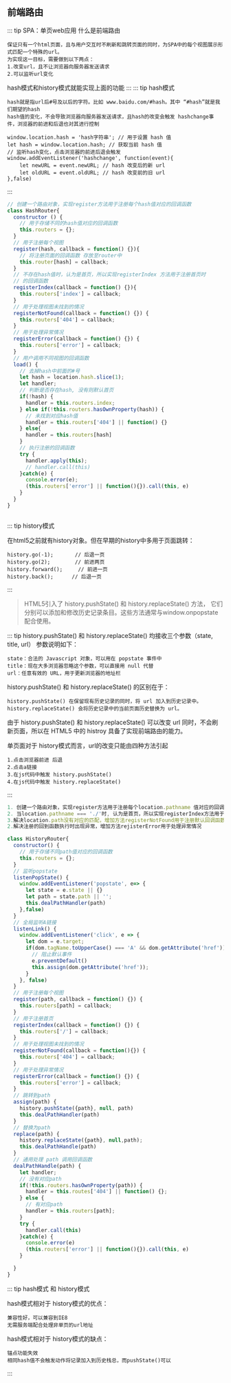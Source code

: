 
## 前端路由

::: tip
SPA：单页web应用
什么是前端路由

    保证只有一个html页面，且与用户交互时不刷新和跳转页面的同时，为SPA中的每个视图展示形式匹配一个特殊的url。
    为实现这一目标，需要做到以下两点：
    1.改变url，且不让浏览器向服务器发送请求
    2.可以监听url变化

hash模式和history模式就能实现上面的功能
:::
::: tip
hash模式

    hash就是指url后#号及以后的字符。比如 www.baidu.com/#hash。其中 “#hash”就是我们期望的hash
    hash值的变化，不会导致浏览器向服务器发送请求，且hash的改变会触发 hashchange事件，浏览器的前进和后退也对其进行控制
    
    window.location.hash = 'hash字符串'; // 用于设置 hash 值
    let hash = window.location.hash; // 获取当前 hash 值
    // 监听hash变化，点击浏览器的前进后退会触发
    window.addEventListener('hashchange', function(event){ 
        let newURL = event.newURL; // hash 改变后的新 url
        let oldURL = event.oldURL; // hash 改变前的旧 url
    },false)

:::
```js
// 创建一个路由对象，实现register方法用于注册每个hash值对应的回调函数
class HashRouter{
  constructor () {
    // 用于存储不同的hash值对应的回调函数
    this.routers = {};
  }
  // 用于注册每个视图
  register(hash, callback = function() {}){
    // 将注册页面的回调函数 存放至router中
    this.router[hash] = callback;
  }
  // 不存在hash值时，认为是首页，所以实现registerIndex 方法用于注册首页时
  // 的回调函数
  registerIndex(callback = function() {}){
    this.routers['index'] = callback;
  }
  // 用于处理视图未找到的情况
  registerNotFound(callback = function() {}) {
    this.routers['404'] = callback;
  }
  // 用于处理异常情况
  registerError(callback = function() {}) {
    this.routers['error'] = callback;
  }
  // 用户调用不同视图的回调函数
  load() {
    // 去掉hash中前面的#号
    let hash = location.hash.slice(1);
    let handler;
    // 判断是否存在hash, 没有则默认首页
    if(!hash) {
      handler = this.routers.index;
    } else if(!this.routers.hasOwnProperty(hash)) {
      // 未找到对应hash值
      handler = this.routers['404'] || function() {}
    } else{
      handler = this.routers[hash]
    }
    // 执行注册的回调函数
    try {
      handler.apply(this);
      // handler.call(this)
    }catch(e) {
      console.error(e);
      (this.routers['error'] || function(){}).call(this, e)
    }
  }
}



```
::: tip
history模式

在html5之前就有history对象。但在早期的history中多用于页面跳转：

    history.go(-1);       // 后退一页
    history.go(2);        // 前进两页
    history.forward();     // 前进一页
    history.back();      // 后退一页

:::

> HTML5引入了 history.pushState() 和 history.replaceState() 方法，
> 它们分别可以添加和修改历史记录条目。这些方法通常与window.onpopstate 配合使用。

::: tip
history.pushState() 和 history.replaceState() 均接收三个参数（state, title, url）
参数说明如下：

    state：合法的 Javascript 对象，可以用在 popstate 事件中
    title：现在大多浏览器忽略这个参数，可以直接用 null 代替
    url：任意有效的 URL，用于更新浏览器的地址栏

history.pushState() 和 history.replaceState() 的区别在于：

    history.pushState() 在保留现有历史记录的同时，将 url 加入到历史记录中。
    history.replaceState() 会将历史记录中的当前页面历史替换为 url。

由于 history.pushState() 和 history.replaceState() 可以改变 url 同时，不会刷新页面，所以在 HTML5 中的 histroy 具备了实现前端路由的能力。

单页面对于 history模式而言，url的改变只能由四种方法引起

    1.点击浏览器前进 后退
    2.点击a链接
    3.在js代码中触发 history.pushState()
    4.在js代码中触发 history.replaceState()
::: 

```js
1. 创建一个路由对象，实现register方法用于注册每个location.pathname 值对应的回调函数
2. 当location.pathname === './'时, 认为是首页，所以实现registerIndex方法用于注册时的回调函数
3.解决location.path没有对应的匹配，增加方法registerNotFound用于注册默认回调函数
2.解决注册的回到函数执行时出现异常，增加方法rejisterError用于处理异常情况

class HistoryRouter{
  constructor() {
    // 用于存储不同path值对应的回调函数
    this.routers = {};
  }
  // 监听popstate
  listenPopState() {
    window.addEventListener('popstate', e=> {
      let state = e.state || {}
      let path = state.path || '';
      this.dealPathHandler(path)
    },false)
  }
  // 全局监听A链接
  listenLink() {
    window.addEventListener('click', e => {
      let dom = e.target;
      if(dom.tagName.toUpperCase() === 'A' && dom.getAttribute('href')) {
        // 阻止默认事件
        e.preventDefault()
        this.assign(dom.getAttribute('href'));
      }
    }, false)
  }
  // 用于注册每个视图
  register(path, callback = function() {}) {
    this.routers[path] = callback;
  }
  // 用于注册首页
  registerIndex(callback = function() {}) {
    this.routers['/'] = callback;
  }
  // 用于处理视图未找到的情况
  registerNotFound(callback = function(){}) {
    this.routers['404'] = callback;
  }
  // 用于处理异常情况
  registerError(callback = function() {}) {
    this.routers['error'] = callback;
  }
  // 跳转到path
  assign(path) {
    history.pushState({path}, null, path)
    this.dealPathHandler(path)
  }
  // 替换为path
  replace(path) {
    history.replaceState({path}, null,path);
    this.dealPathHandle(path)
  }
  // 通用处理 path 调用回调函数
  dealPathHandle(path) {
    let handler;
    // 没有对应path
    if(!this.routers.hasOwnProperty(path)) {
      handler = this.routes['404'] || function() {};
    } else {
      // 有对应path
      handler = this.routers[path];
    }
    try {
      handler.call(this)
    }catch(e) {
      console.error(e)
      (this.routers['error'] || function(){}).call(this, e)
    }

  }
}

```
::: tip
hash模式 和 history模式

  hash模式相对于 history模式的优点：

    兼容性好，可以兼容到IE8
    无需服务端配合处理非单页的url地址

  hash模式相对于 history模式的缺点：

    锚点功能失效
    相同hash值不会触发动作将记录加入到历史栈总，而pushState()可以
:::
